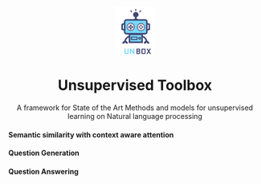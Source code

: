 <p align="center">
  <img width="80" src="./Extra/unbox.png">
</p>
<h1 align="center">Unsupervised Toolbox</h1>



<p align="center">A framework for State of the Art Methods and models for unsupervised learning on Natural language processing</p>


#### Semantic similarity with context aware attention
#### Question Generation
#### Question Answering

